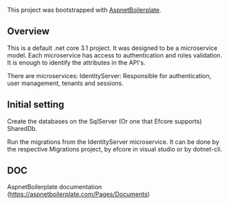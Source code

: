 This project was bootstrapped with [AspnetBoilerplate](https://github.com/aspnetboilerplate/aspnetboilerplate).

## Overview
This is a default .net core 3.1 project.
It was designed to be a microservice model. Each microservice has access to authentication and roles validation. It is enough to identify the attributes in the API's.

There are microservices:
IdentityServer: Responsible for authentication, user management, tenants and sessions.

## Initial setting
Create the databases on the SqlServer (Or one that Efcore supports) SharedDb.

Run the migrations from the IdentityServer microservice. It can be done by the respective Migrations project, by efcore in visual studio or by dotnet-cli.

## DOC
AspnetBoilerplate documentation (https://aspnetboilerplate.com/Pages/Documents)